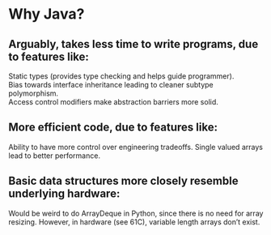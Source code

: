 # Why Java?
## Arguably, takes less time to write programs, due to features like:
Static types (provides type checking and helps guide programmer).    
Bias towards interface inheritance leading to cleaner subtype polymorphism.    
Access control modifiers make abstraction barriers more solid.    
## More efficient code, due to features like:
Ability to have more control over engineering tradeoffs.
Single valued arrays lead to better performance.
## Basic data structures more closely resemble underlying hardware:
Would be weird to do ArrayDeque in Python, since there is no need for array resizing. However, in hardware (see 61C), variable length arrays don’t exist.
